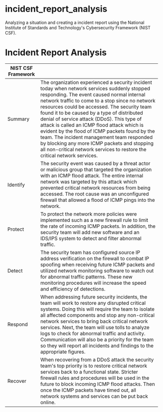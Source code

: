 # incident_report_analysis
Analyzing a situation and creating a incident report using the National Institute of Standards and Technology's Cybersecurity Framework (NIST CSF).


# Incident Report Analysis
|    NIST CSF Framework      |          |
|----------------------------|----------|
| Summary  | The organization experienced a security incident today when network services suddenly stopped responding. The event caused normal internal network traffic to come to a stop since no network resources could be accessed. The security team found it to be caused by a type of distributed denial of service attack (DDoS). This type of attack is called an ICMP flood attack which is evident by the flood of ICMP packets found by the team. The incident management team responded by blocking any more ICMP packets and stopping all non-critical network services to restore the critical network services.   |
| Identify | The security event was caused by a threat actor or malicious group that targeted the organization with an ICMP flood attack. The entire internal network was targeted by this attack which prevented critical network resources from being accessed. The root cause was an unconfigured firewall that allowed a flood of ICMP pings into the network.   |
| Protect  | To protect the network more policies were implemented such as a new firewall rule to limit the rate of incoming ICMP packets. In addition, the security team will add new software and an IDS/IPS system to detect and filter abnormal traffic.   |
| Detect   | The security team has configured source IP address verification on the firewall to combat IP spoofing when receiving future ICMP packets and utilized network monitoring software to watch out for abnormal traffic patterns. These new monitoring procedures will increase the speed and efficiency of detections.  |
| Respond  | When addressing future security incidents, the team will work to restore any disrupted critical systems. Doing this will require the team to isolate all affected components and stop any non-critical network services to bring back critical network services. Next, the team will use tolls to analyze logs to check for abnormal traffic and activity. Communication will also be a priority for the team so they will report all incidents and findings to the appropriate figures.   |
| Recover  | When recovering from a DDoS attack the security team's top priority is to restore critical network services back to a functional state. Stricter firewall rules and procedures will be used in the future to block incoming ICMP flood attacks. Then once the ICMP packets have timed out, all network systems and services can be put back online.   |
